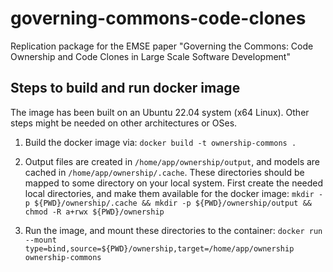 # governing-commons-code-clones
Replication package for the EMSE paper "Governing the Commons: Code Ownership and Code Clones in Large Scale Software Development"

## Steps to build and run docker image

The image has been built on an Ubuntu 22.04 system (x64 Linux). Other steps might be needed on other architectures or OSes.

1. Build the docker image via: `docker build -t ownership-commons .`

2. Output files are created in `/home/app/ownership/output`, and models are cached in `/home/app/ownership/.cache`.
   These directories should be mapped to some directory on your local system.
   First create the needed local directories, and make them available for the docker image:
   `mkdir -p ${PWD}/ownership/.cache && mkdir -p ${PWD}/ownership/output && chmod -R a+rwx ${PWD}/ownership`

3. Run the image, and mount these directories to the container:
   `docker run --mount type=bind,source=${PWD}/ownership,target=/home/app/ownership ownership-commons`

